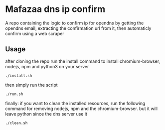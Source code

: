 # Mafazaa dns ip confirm

A repo containing the logic to confirm ip for opendns by getting the opendns email, extracting the confirmation url from it, then automaticly confirm using a web scraper

## Usage

after cloning the repo run the install command to install chromium-browser, nodejs, npm and python3 on your server

```shell
./install.sh
```

then simply run the script

```shell
./run.sh
```

finally: if you want to clean the installed resources, run the following command for removing nodejs, npm and the chromium-browser. but it will leave python since the dns server use it

```shell
./clean.sh
```
